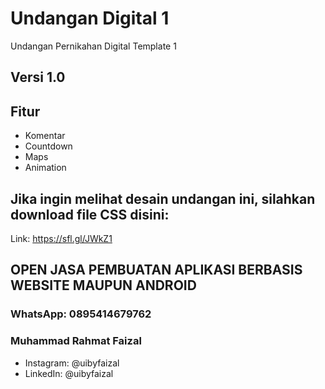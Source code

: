 # Undangan Digital 1 
Undangan Pernikahan Digital Template 1

## Versi 1.0
## Fitur
- Komentar
- Countdown
- Maps
- Animation

## Jika ingin melihat desain undangan ini, silahkan download file CSS disini:
Link: https://sfl.gl/JWkZ1

## OPEN JASA PEMBUATAN APLIKASI BERBASIS WEBSITE MAUPUN ANDROID
### WhatsApp: 0895414679762

### Muhammad Rahmat Faizal
- Instagram: @uibyfaizal
- LinkedIn: @uibyfaizal
